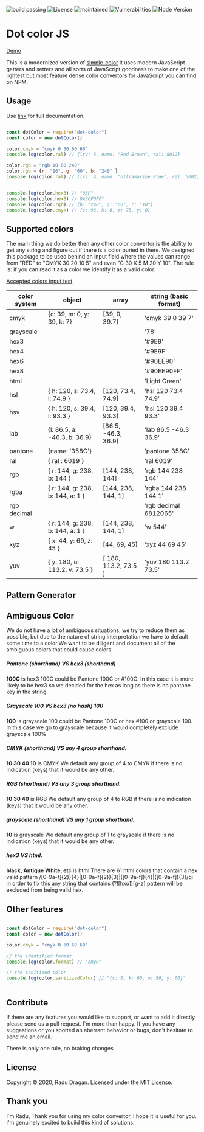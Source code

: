 
![build passing](https://travis-ci.org/draganradu/dot-color-js.svg?branch=master) ![License](https://img.shields.io/npm/l/dot-color) ![maintained](https://img.shields.io/maintenance/yes/2020) ![Vulnerabilities](https://img.shields.io/snyk/vulnerabilities/npm/dot-color) ![Node Version](https://img.shields.io/node/v/dot-color)
# Dot color JS

[Demo](http://fotodex.ro/)

This is a modernized version of [simple-color](https://www.npmjs.com/package/simple-color-converter) it uses modern JavaScript getters and setters and all sorts of JavaScript goodness to make one of the lightest but most feature dense color convertors for JavaScript you can find on NPM.

## Usage
Use [link](https://github.com/draganradu/dot-color-js/blob/master/exemples/simple-color-object-exemple.md) for full documentation.
```javascript

const dotColor = require("dot-color")
const color = new dotColor()

color.cmyk = "cmyk 0 50 60 60"
console.log(color.ral) // {lrv: 5, name: "Red Brown", ral: 8012}

color.rgb = "rgb 10 60 240"
color.rgb = {r: "10", g: "60", b: "240" }
console.log(color.ral) // {lrv: 4, name: "Ultramarine Blue", ral: 5002}


console.log(color.hex3) // "03F"
console.log(color.hex8) // 0A3CF0FF"
console.log(color.rgb) // {b: "240", g: "60", r: "10"}
console.log(color.cmyk) // {c: 96, k: 6, m: 75, y: 0}

```

## Supported colors
The main thing we do better then any other color convertor is the ability to get any string and figure out if there is a color buried in there. We designed this package to be used behind an input field where the values can range from "RED" to "CMYK 30 20 10 5" and even "C 30 K 5 M 20 Y 10". The rule is: if you can read it as a color we identify it as a valid color.

[Accepted colors input test](exemple_color.md)

| color system      |  object   | array     | string (basic format) |
| ---               |  ---      | ---       | ---    |
| cmyk              | {c: 39, m: 0, y: 39, k: 7} | [39, 0, 39.7] | 'cmyk 39 0 39 7'
| grayscale         |           |           | '78' |
| hex3              |           |           | '#9E9' |
| hex4              |           |           | '#9E9F' |
| hex6              |           |           | '#90EE90' |
| hex8              |           |           | '#90EE90FF' |
| html              |           |           | 'Light Green' |
| hsl               | { h: 120, s: 73.4, l: 74.9 } | [120, 73.4, 74.9] | 'hsl 120 73.4 74.9' |
| hsv               | { h: 120, s: 39.4, l: 93.3 } | [120, 39.4, 93.3] | 'hsl 120 39.4 93.3' |
| lab               |  {l: 86.5, a: -46.3, b: 36.9} | [86.5, -46.3, 36.9] | 'lab 86.5 -46.3 36.9' |
| pantone           | {name: '358C'} | | 'pantone 358C' |
| ral   | { ral : 6019 } | | 'ral 6019'|
| rgb | { r: 144, g: 238, b: 144 } | [144, 238, 144] | 'rgb 144 238 144'|
| rgba | { r: 144, g: 238, b: 144, a: 1 } | [144, 238, 144, 1] | 'rgba 144 238 144 1'|
| rgb decimal | | | 'rgb decimal 6812065' | 
| w | { r: 144, g: 238, b: 144, a: 1 } | [144, 238, 144, 1] | 'w 544' |
| xyz | { x: 44, y: 69, z: 45 } | [44, 69, 45] | 'xyz 44 69 45' |
| yuv | { y: 180, u: 113.2, v: 73.5 } | [ 180, 113.2, 73.5 ] | 'yuv 180 113.2 73.5' |

## Pattern Generator

## Ambiguous Color
We do not have a lot of ambiguous situations, we try to reduce them as possible, but due to the nature of string interpretation we have to default some time to a color.We want to be diligent and document all of the ambiguous colors that could cause colors.

##### Pantone (shorthand) VS hex3 (shorthand)
**100C** is hex3
100C could be Pantone 100C or #100C. In this case it is more likely to be hex3 so we decided for the hex as long as there is no pantone key in the string.

##### Grayscale 100 VS hex3 (no hash) 100
**100** is grayscale
100 could be Pantone 100C or hex #100 or grayscale 100. In this case we go to grayscale because it would completely exclude grayscale 100% 

##### CMYK (shorthand) VS any 4 group shorthand.
**10 30 40 10** is CMYK 
We default any group of 4 to CMYK if there is no indication (keys) that it would be any other.

##### RGB (shorthand) VS any 3 group shorthand.
**10 30 40** is RGB
We default any group of 4 to RGB if there is no indication (keys) that it would be any other.

##### grayscale (shorthand) VS any 1 group shorthand.
**10** is grayscale
We default any group of 1 to grayscale if there is no indication (keys) that it would be any other.

##### hex3 VS html.
**black, Antique White, etc** is html
There are 61 html colors that contain a hex valid pattern /[0-9a-f]{2}){4}|[0-9a-f]{2}){3}|([0-9a-f]){4}|([0-9a-f]){3}/gi in order to fix this any string that contains (?![hxo])[g-z] pattern will be excluded from being valid hex.

## Other features
```javascript

const dotColor = require("dot-color")
const color = new dotColor()

color.cmyk = "cmyk 0 50 60 60"

// the identified format
console.log(color.format) // "cmyk"

// the sanitized color
console.log(color.sanitizedColor) // "{c: 0, k: 60, m: 50, y: 60}"



```


## Contribute
If there are any features you would like to support, or want to add it directly please send us a pull request. I`m more than happy.
If you have any suggestions or you spotted an aberrant behavior or bugs, don't hesitate to send me an email. 

There is only one rule, no braking changes

## License
Copyright © 2020, Radu Dragan. Licensed under the [MIT License](https://github.com/draganradu/dot-color-js/blob/master/LICENSE).

## Thank you

I`m Radu, Thank you for using my color convertor, I hope it is useful for you. I'm genuinely excited to build this kind of solutions.